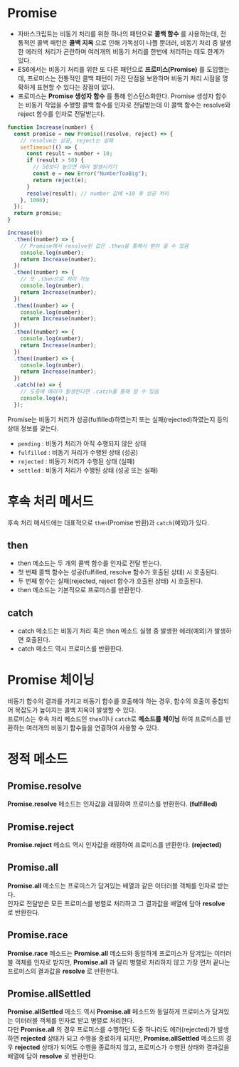 # Promise
+ 자바스크립트는 비동기 처리를 위한 하나의 패턴으로 __콜백 함수__ 를 사용하는데, 전통적인 콜백 패턴은 __콜백 지옥__ 으로 인해 가독성이 나쁠 뿐더러, 비동기 처리 중 발생한 에러의 처리가 곤란하며 여러개의 비동기 처리를 한번에 처리하는 데도 한계가 있다.
+ ES6에서는 비동기 처리를 위한 또 다른 패턴으로 __프로미스(Promise)__ 를 도입했는데, 프로미스는 전통적인 콜백 패턴이 가진 단점을 보완하며 비동기 처리 시점을 명확하게 표현할 수 있다는 장점이 있다.
+ 프로미스는 __Promise 생성자 함수__ 를 통해 인스턴스화한다. Promise 생성자 함수는 비동기 작업을 수행할 콜백 함수를 인자로 전달받는데 이 콜백 함수는 resolve와 reject 함수를 인자로 전달받는다.
```js
function Increase(number) {
  const promise = new Promise((resolve, reject) => {
    // resolve는 성공, reject는 실패
    setTimeout(() => {
      const result = number + 10;
      if (result > 50) {
        // 50보다 높으면 에러 발생시키기
        const e = new Error("NumberTooBig");
        return reject(e);
      }
      resolve(result); // number 값에 +10 후 성공 처리
    }, 1000);
  });
  return promise;
}

Increase(0)
  .then((number) => {
    // Promise에서 resolve된 값은 .then을 통해서 받아 올 수 있음
    console.log(number);
    return Increase(number);
  })
  .then((number) => {
    // 또 .then으로 처리 가능
    console.log(number);
    return Increase(number);
  })
  .then((number) => {
    console.log(number);
    return Increase(number);
  })
  .then((number) => {
    console.log(number);
    return Increase(number);
  })
  .then((number) => {
    console.log(number);
    return Increase(number);
  })
  .catch((e) => {
    // 도중에 에러가 발생한다면 .catch를 통해 알 수 있음
    console.log(e);
  });

```

Promise는 비동기 처리가 성공(fulfilled)하였는지 또는 실패(rejected)하였는지 등의 상태 정보를 갖는다.  
+ ``pending`` : 비동기 처리가 아직 수행되지 않은 상태
+ ``fulfilled`` : 비동기 처리가 수행된 상태 (성공)
+ ``rejected`` : 비동기 처리가 수행된 상태 (실패)
+ ``settled`` : 비동기 처리가 수행된 상태 (성공 또는 실패)


# 후속 처리 메서드
후속 처리 메서드에는 대표적으로 ``then``(Promise 반환)과 ``catch``(예외)가 있다.

## then
+ then 메소드는 두 개의 콜백 함수를 인자로 전달 받는다.  
+ 첫 번째 콜백 함수는 성공(fulfilled, resolve 함수가 호출된 상태) 시 호출된다.
+ 두 번째 함수는 실패(rejected, reject 함수가 호출된 상태) 시 호출된다.
+ then 메소드는 기본적으로 프로미스를 반환한다.

## catch
+ catch 메소드는 비동기 처리 혹은 then 메소드 실행 중 발생한 에러(예외)가 발생하면 호출된다.
+ catch 메소드 역시 프로미스를 반환한다.


# Promise 체이닝
비동기 함수의 결과를 가지고 비동기 함수를 호출해야 하는 경우, 함수의 호출이 중첩되어 복잡도가 높아지는 콜백 지옥이 발생할 수 있다.  
프로미스는 후속 처리 메소드인 ``then``이나 ``catch``로 __메소드를 체이닝__ 하여 프로미스를 반환하는 여러개의 비동기 함수들을 연결하여 사용할 수 있다.

# 정적 메소드

## Promise.resolve
__Promise.resolve__ 메소드는 인자값을 래핑하여 프로미스를 반환한다. __(fulfilled)__

## Promise.reject
__Promise.reject__ 메소드 역시 인자값을 래핑하여 프로미스를 반환한다. __(rejected)__

## Promise.all
__Promise.all__ 메소드는 프로미스가 담겨있는 배열과 같은 이터러블 객체를 인자로 받는다.  
인자로 전달받은 모든 프로미스를 병렬로 처리하고 그 결과값을 배열에 담아 __resolve__ 로 반환한다.

## Promise.race
__Promise.race__ 메소드는 __Promise.all__ 메소드와 동일하게 프로미스가 담겨있는 이터러블 객체를 인자로 받지만, __Promise.all__ 과 달리 병렬로 처리하지 않고 가장 먼저 끝나는 프로미스의 결과값을 __resolve__ 로 반환한다.

## Promise.allSettled
__Promise.allSettled__ 메소드 역시 __Promise.all__ 메소드와 동일하게 프로미스가 담겨있는 이터러블 객체를 인자로 받고 병렬로 처리한다.  
다만 __Promise.all__ 의 경우 프로미스를 수행하던 도중 하나라도 에러(rejected)가 발생하면 __rejected__ 상태가 되고 수행을 종료하게 되지만, __Promise.allSettled__ 메소드의 경우 __rejected__ 상태가 되어도 수행을 종료하지 않고, 프로미스가 수행된 상태와 결과값을 배열에 담아  __resolve__ 로 반환한다.
